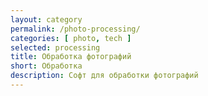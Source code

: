 ```yaml
---
layout: category
permalink: /photo-processing/
categories: [ photo, tech ]
selected: processing
title: Обработка фотографий
short: Обработка
description: Софт для обработки фотографий
---
```

